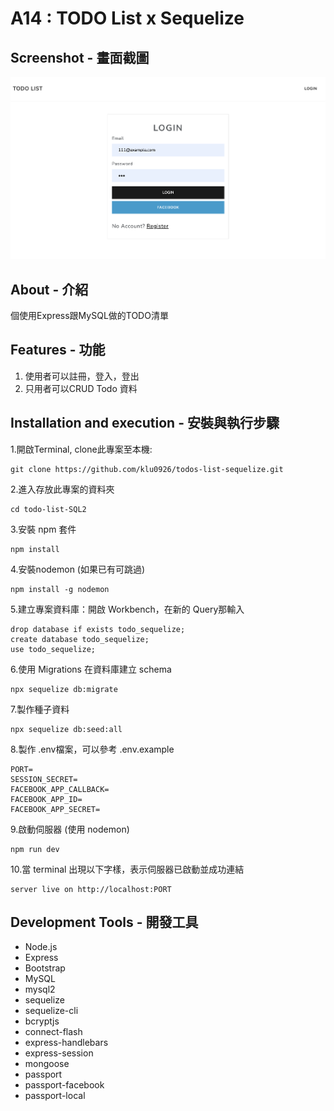 # A14 : TODO List x Sequelize


## Screenshot - 畫面截圖
![screenshot](public/images/screenshot.png)


## About - 介紹
個使用Express跟MySQL做的TODO清單


## Features - 功能

1. 使用者可以註冊，登入，登出
2. 只用者可以CRUD Todo 資料


## Installation and execution - 安裝與執行步驟

1.開啟Terminal, clone此專案至本機:
```
git clone https://github.com/klu0926/todos-list-sequelize.git
```

2.進入存放此專案的資料夾
```
cd todo-list-SQL2
```

3.安裝 npm 套件
```
npm install
```

4.安裝nodemon (如果已有可跳過)
```
npm install -g nodemon
```

5.建立專案資料庫：開啟 Workbench，在新的 Query那輸入
```
drop database if exists todo_sequelize; 
create database todo_sequelize; 
use todo_sequelize;
```

6.使用 Migrations 在資料庫建立 schema 
```
npx sequelize db:migrate
```

7.製作種子資料
```
npx sequelize db:seed:all
```
8.製作 .env檔案，可以參考 .env.example
```
PORT=
SESSION_SECRET=
FACEBOOK_APP_CALLBACK=
FACEBOOK_APP_ID=
FACEBOOK_APP_SECRET=
```

9.啟動伺服器 (使用 nodemon)
```
npm run dev 
```

10.當 terminal 出現以下字樣，表示伺服器已啟動並成功連結
```
server live on http://localhost:PORT
```


## Development Tools - 開發工具
* Node.js
* Express
* Bootstrap
* MySQL
* mysql2
* sequelize
* sequelize-cli
* bcryptjs
* connect-flash
* express-handlebars
* express-session
* mongoose
* passport
* passport-facebook
* passport-local


